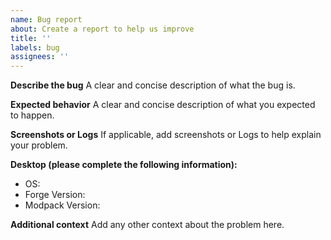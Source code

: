 ```yaml
---
name: Bug report
about: Create a report to help us improve
title: ''
labels: bug
assignees: ''
---
```


**Describe the bug**
A clear and concise description of what the bug is.

**Expected behavior**
A clear and concise description of what you expected to happen.

**Screenshots or Logs**
If applicable, add screenshots or Logs to help explain your problem.

**Desktop (please complete the following information):**

 - OS:
 - Forge Version:
 - Modpack Version:

**Additional context**
Add any other context about the problem here.
